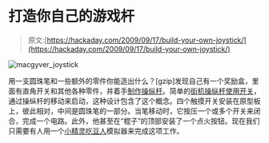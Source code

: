 # 打造你自己的游戏杆

> 原文:[https://hackaday.com/2009/09/17/build-your-own-joystick/](https://hackaday.com/2009/09/17/build-your-own-joystick/)

![macgyver_joystick](../Images/54df00835d84608077f3998d4e34a3c9.png "macgyver_joystick")

用一支圆珠笔和一些额外的零件你能造出什么？[gzip]发现自己有一个奖励盒，里面有直角开关和其他各种零件，并着手[制作操纵杆](http://www.instructables.com/id/Mini-Joystick-with-Fire-Button/)。简单的[街机操纵杆使用开关](http://electronics.howstuffworks.com/joystick2.htm)，通过操纵杆的移动来启动，这种设计包含了这个概念。四个触摸开关安装在原型板上，彼此相对，中间是圆珠笔的一部分。当笔移动时，它按压一个或多个开关来闭合，完成一个电路。此外，他甚至在“棍子”的顶部安装了一个点火按钮。现在我们只需要有人用一个[小精灵吃豆人](http://hackaday.com/2009/08/28/ms-pac-man-ipod-charging-cover/)模拟器来完成这项工作。